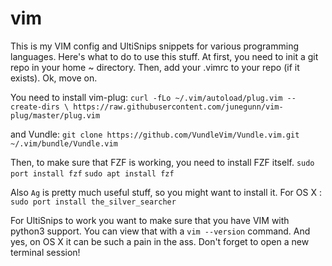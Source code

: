 # vim

This is my VIM config and UltiSnips snippets for various programming languages. Here's what to do to use this stuff.
At first, you need to init a git repo in your home ~ directory. Then, add your .vimrc to your repo (if it exists). Ok, move on.

You need to install vim-plug: 
`curl -fLo ~/.vim/autoload/plug.vim --create-dirs \
    https://raw.githubusercontent.com/junegunn/vim-plug/master/plug.vim`
    
and Vundle:
`git clone https://github.com/VundleVim/Vundle.vim.git ~/.vim/bundle/Vundle.vim`

Then, to make sure that FZF is working, you need to install FZF itself. 
`sudo port install fzf`
`sudo apt install fzf`

Also `Ag` is pretty much useful stuff, so you might want to install it. 
For OS X :
`sudo port install the_silver_searcher`

For UltiSnips to work you want to make sure that you have VIM with python3 support. You can view that with a `vim --version` command. And yes, on OS X it can be such a pain in the ass. Don't forget to open a new terminal session!

